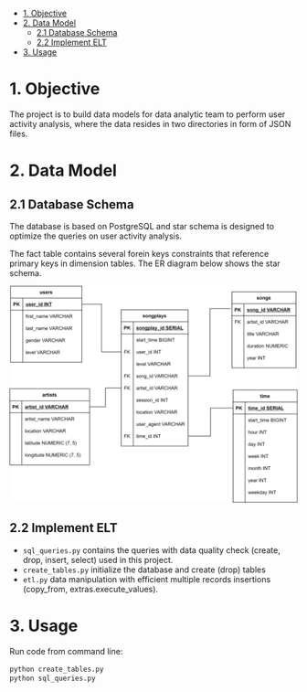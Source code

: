 - [1. Objective](#1-objective)
- [2. Data Model](#2-data-model)
  - [2.1 Database Schema](#21-database-schema)
  - [2.2 Implement ELT](#22-implement-elt)
- [3. Usage](#3-usage)


# 1. Objective
The project is to build data models for data analytic team to perform user activity analysis, where the data resides in two directories in form of JSON files.

# 2. Data Model
## 2.1 Database Schema 

The database is based on PostgreSQL and star schema is designed to optimize the queries on user activity analysis.

The fact table contains several forein keys constraints that reference primary keys in dimension tables. The ER diagram below shows the star schema.

![](image.png)

## 2.2 Implement ELT 
- `sql_queries.py` contains the queries with data quality check (create, drop, insert, select) used in this project.
- `create_tables.py` initialize the database and create (drop) tables
- `etl.py` data manipulation with efficient multiple records insertions (copy_from, extras.execute_values).

# 3. Usage
Run code from command line:

    python create_tables.py
    python sql_queries.py

